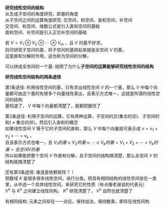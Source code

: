 **研究线性空间的结构**    
从生成子空间的角度研究，即基的角度    
从子空间之间的运算角度研究: 交空间，和空间，直和空间，补空间    
交空间、和空间、维数公式是引入直和空间的基础    
直和空间、补空间是引入正交补空间的基础    
    
若 $V=V_1\oplus V_2\oplus\cdots \oplus V_m$ ，且 $V$ 的基不好求，    
则可研究子空间的基，将子空间的基拼起来就是全空间 $V$ 的基，    
这是直和分解的作用，这也称为空间的分解，    
    
可以拼成全空间的一个基: 挑明了为什么**子空间的运算能够研究线性空间的结构**    
    
**研究线性空间结构的两条途径**    
    
第1条途径: 利用线性空间的基，只有求出线性空间 $V$ 的一个基，那么 $V$ 中每个向量都可由这个基的有限多个向量线性表出，且表示方式唯一，这就是所谓的线性空间的结构    
基知道了， $V$ 中每个向量都清楚了，就都把握住了    
    
第2条途径: 利用子空间的运算，它有两种运算，子空间的交(集合的交)、子空间的和( $\neq$ 集合的并)，然后引入直和的概念    
如果线性空间 $V$ 等于它的子空间的直和，那么 $V$ 中每个向量就可表示成 $v=v_1+v_2+\cdots+v_k$ ，    
且该表示方式也唯一，且 $V_1的基\cup V_2的基\cup\cdots\cup V_k的基=V_1+V_2+\cdots+V_k的基=全空间V的基$     
所以如果能把整个空间 $V$ 作直和分解，且子空间的结构搞清楚，那么全空间 $V$ 的结构就搞清楚了    
    
还有第3条途径: 难道是依赖矩阵？！    
把数域 $K$ 是很多很多线性空间，进行分类，把具有相同结构的线性空间放在一类里，从中选一个具体线性空间，来研究它的性质（有点像老谢说的代表元）    
 $V^n$ 与 $K^n$ 之间建立线性同构， $K^n$ 研究清楚了， $V^n$ 自然也就清楚了    
    
有相同结构: 元素之间存在一一对应，保持加法，保持数乘，即存在线性同构    

